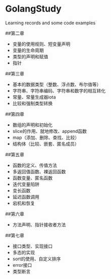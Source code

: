 # GolangStudy
Learning records and some code examples

##第二章
- 变量的使用规则、短变量声明
- 变量的生命周期
- 类型的声明和赋值
- 指针

##第三章
- 基本的数据类型（整数、浮点数、布尔值等）
- 字符串、字符串编码、字符串和数字的相互转化
- 常量、常量生成器iota
- 比较和强制类型转换

##第四章
- 数组的声明和初始化
- slice的作用、就地修改、append函数
- map（添加、删除、查找、比较）
- 结构体（比较、嵌套、匿名成员）

##第五章
- 函数的定义、传值方法
- 多返回值函数、裸返回函数
- 函数变量、匿名函数
- 迭代变量陷阱
- 变长函数
- 延迟函数调用
- 宕机和恢复

##第六章
- 方法声明、指针接收者方法

##第七章
- 接口类型、实现接口
- 多态的实现
- sort的使用、自定义排序
- error接口
- 类型断言